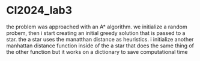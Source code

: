 # CI2024_lab3

the problem was approached with an A* algorithm.
we initialize a random probem, then i start creating an initial greedy solution that is passed to a star.
the a star uses the manatthan distance as heuristics.
i initialize another manhattan distance function inside of the a star that does the same thing of the 
other function but it works on a dictionary to save computational time
